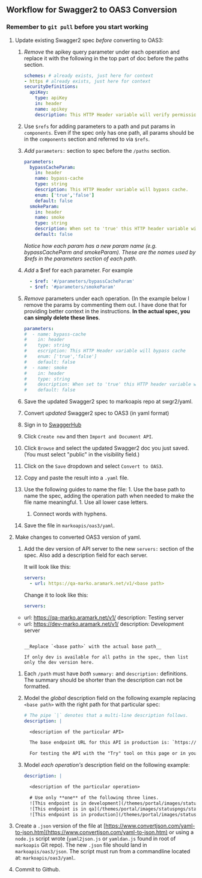 ## Workflow for Swagger2 to OAS3 Conversion

### Remember to `git pull` before you start working

1. Update existing Swagger2 spec *before* converting to OAS3:

   1. *Remove* the apikey query parameter under each operation and replace it with the following in the top part of doc before the paths section.

      ```yaml
      schemes: # already exists, just here for context
      - https # already exists, just here for context
      securityDefinitions:
        apiKey:
          type: apiKey
          in: header
          name: apikey
          description: This HTTP Header variable will verify permissions.
      ```
      
   1. Use `$refs` for adding parameters to a path and put params in `components`. Even if the spec only has one path, all params should be in the `components` section and referred to via `$refs`.

	1. *Add* `parameters:` section to spec before the `/paths` section.   

	   ```yaml
	   parameters:
	     bypassCacheParam:
	       in: header
	       name: bypass-cache
	       type: string
	       description: This HTTP Header variable will bypass cache.
	       enum: ['true','false']
	       default: false
	     smokeParam:
	       in: header
	       name: smoke
	       type: string
	       description: When set to 'true' this HTTP header variable will route the API call to the Integration testing environment.  Only applicable in QA.
	       default: false
	   ```
	   *Notice how each param has a new param name (e.g. bypassCacheParm and smokeParam). These are the names used by $refs in the parameters section of each path*.

	1. *Add* a $ref for each parameter. For example

	   ```yaml	   
	     - $ref: '#/parameters/bypassCacheParam'
	     - $ref: '#parameters/smokeParam'
	   ```
	    
	1. *Remove* parameters under each operation. (In the example below I remove the params by commenting them out. I have done that for providing better context in the instructions. __In the actual spec, you can simply delete these lines__.

	   ```yaml
	   parameters:
	   #  - name: bypass-cache
	   #    in: header
	   #    type: string
	   #    escription: This HTTP Header variable will bypass cache
	   #    enum: ['true','false']
	   #    default: false
	   #  - name: smoke
	   #    in: header
	   #    type: string
	   #    description: When set to 'true' this HTTP header variable will route the API call to the Integration testing environment.  Only applicable in QA.
	   #    default: false
	   ```


   1. Save the updated Swagger2 spec to markoapis repo at swgr2/yaml.
   
   1. Convert *updated* Swagger2 spec to OAS3 (in yaml format)
	1. Sign in to [SwaggerHub](https://app.swaggerhub.com/login)
	1. Click `Create new` and then `Import and Document API`.
	1. Click `Browse` and select the updated Swagger2 doc you just saved. (You must select "public" in the visibility field.) 
	1. Click on the `Save` dropdown and select `Convert to OAS3`.
	1. Copy and paste the result into a `.yaml` file.
	1. Use the following guides to name the file:
       	   1. Use the base path to name the spec, adding the operation path when needed to make the file name meaningful.
       	   1. Use all lower case letters.
	   1. Connect words with hyphens.
	1. Save the file in `markoapis/oas3/yaml`.

1. Make changes to converted OAS3 version of yaml. 

    1. Add the dev version of API server to the new `servers:` section of the spec. Also add a description field for each server.
       
       It will look like this:
       
       ```yaml
       servers:
         - url: https://qa-marko.aramark.net/v1/<base path>
       ```

       Change it to look like this:
       
       ```yaml
       servers:
	 - url: https://qa-marko.aramark.net/v1/<base path>
	   description: Testing server
	 - url: https://dev-marko.aramark.net/v1/<base path>
	   description: Development server
       ```

       __Replace `<base path>` with the actual base path__

       If only dev is available for all paths in the spec, then list only the dev version here. 

    1. Each `/path` must have *both* `summary:` and `description:` definitions. The summary should be shorter than the description can not be formatted.
       
    1. Model the *global* description field on the following example replacing `<base path>` with the right path for that particular spec:

       ```yaml
       # The pipe `|` denotes that a multi-line description follows.
       description: | 
       
         <description of the particular API>
       
         The base endpoint URL for this API in production is: `https://marko.aramark.net/v1/<base path>`.
       
         For testing the API with the "Try" tool on this page or in your app, use either our testing server "qa-marko" or our development server "dev-marko".
       ```
       
    1. Model *each operation's* description field on the following example:

       ```yaml
       description: |
       
         <description of the particular operation>

         # Use only **one** of the following three lines. 
         ![This endpoint is in development](/themes/portal/images/statuspngs/statusdev.png)
         ![This endpoint is in qa](/themes/portal/images/statuspngs/statusqa.png)
         ![This endpoint is in production](/themes/portal/images/statuspngs/statusprod.png)
       ```  	 
1. Create a `.json` version of the file at [https://www.convertjson.com/yaml-to-json.htm](https://www.convertjson.com/yaml-to-json.htm) or using a `node.js` script wrote (`yaml2json.js` or `yamldan.js` found in root of `markoapis` Git repo). The new `.json` file should land in `markoapis/oas3/json`. The script must run from a commandline located at: `markoapis/oas3/yaml`.

1. Commit to Github.

